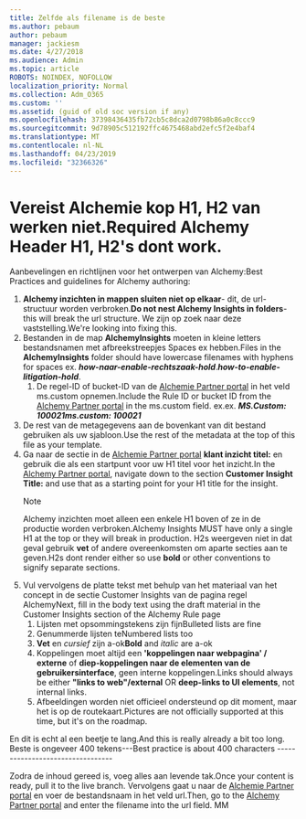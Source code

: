```yaml
---
title: Zelfde als filename is de beste
ms.author: pebaum
author: pebaum
manager: jackiesm
ms.date: 4/27/2018
ms.audience: Admin
ms.topic: article
ROBOTS: NOINDEX, NOFOLLOW
localization_priority: Normal
ms.collection: Adm_O365
ms.custom: ''
ms.assetid: (guid of old soc version if any)
ms.openlocfilehash: 37398436435fb72cb5c8dca2d0798b86a0c8ccc9
ms.sourcegitcommit: 9d78905c512192ffc4675468abd2efc5f2e4baf4
ms.translationtype: MT
ms.contentlocale: nl-NL
ms.lasthandoff: 04/23/2019
ms.locfileid: "32366326"
---
```

# <a name="required-alchemy-header-h1-h2s-dont-work"></a><span data-ttu-id="fabe8-102">Vereist Alchemie kop H1, H2 van werken niet.</span><span class="sxs-lookup"><span data-stu-id="fabe8-102">Required Alchemy Header H1, H2's dont work.</span></span>
<span data-ttu-id="fabe8-103">Aanbevelingen en richtlijnen voor het ontwerpen van Alchemy:</span><span class="sxs-lookup"><span data-stu-id="fabe8-103">Best Practices and guidelines for Alchemy authoring:</span></span>

1. <span data-ttu-id="fabe8-104">**Alchemy inzichten in mappen sluiten niet op elkaar**- dit, de url-structuur worden verbroken.</span><span class="sxs-lookup"><span data-stu-id="fabe8-104">**Do not nest Alchemy Insights in folders**- this will break the url structure.</span></span> <span data-ttu-id="fabe8-105">We zijn op zoek naar deze vaststelling.</span><span class="sxs-lookup"><span data-stu-id="fabe8-105">We're looking into fixing this.</span></span>
1. <span data-ttu-id="fabe8-106">Bestanden in de map **AlchemyInsights** moeten in kleine letters bestandsnamen met afbreekstreepjes Spaces ex hebben.</span><span class="sxs-lookup"><span data-stu-id="fabe8-106">Files in the **AlchemyInsights** folder should have lowercase filenames with hyphens for spaces ex.</span></span> <span data-ttu-id="fabe8-107">***how-naar-enable-rechtszaak-hold***.</span><span class="sxs-lookup"><span data-stu-id="fabe8-107">***how-to-enable-litigation-hold***.</span></span>
    1. <span data-ttu-id="fabe8-108">De regel-ID of bucket-ID van de [Alchemie Partner portal](https://alchemyportal.azurewebsites.net) in het veld ms.custom opnemen.</span><span class="sxs-lookup"><span data-stu-id="fabe8-108">Include the Rule ID or bucket ID from the [Alchemy Partner portal](https://alchemyportal.azurewebsites.net) in the ms.custom field.</span></span> <span data-ttu-id="fabe8-109">ex.</span><span class="sxs-lookup"><span data-stu-id="fabe8-109">ex.</span></span> <span data-ttu-id="fabe8-110">***MS.Custom: 100021***</span><span class="sxs-lookup"><span data-stu-id="fabe8-110">***ms.custom: 100021***</span></span>
1. <span data-ttu-id="fabe8-111">De rest van de metagegevens aan de bovenkant van dit bestand gebruiken als uw sjabloon.</span><span class="sxs-lookup"><span data-stu-id="fabe8-111">Use the rest of the metadata at the top of this file as your template.</span></span>
1. <span data-ttu-id="fabe8-112">Ga naar de sectie in de [Alchemie Partner portal](https://alchemyportal.azurewebsites.net) **klant inzicht titel:** en gebruik die als een startpunt voor uw H1 titel voor het inzicht.</span><span class="sxs-lookup"><span data-stu-id="fabe8-112">In the [Alchemy Partner portal](https://alchemyportal.azurewebsites.net), navigate down to the section **Customer Insight Title:** and use that as a starting point for your H1 title for the insight.</span></span> 
    > [!NOTE]
    > <span data-ttu-id="fabe8-113">Alchemy inzichten moet alleen een enkele H1 boven of ze in de productie worden verbroken.</span><span class="sxs-lookup"><span data-stu-id="fabe8-113">Alchemy Insights MUST have only a single H1 at the top or they will break in production.</span></span> <span data-ttu-id="fabe8-114">H2s weergeven niet in dat geval gebruik **vet** of andere overeenkomsten om aparte secties aan te geven.</span><span class="sxs-lookup"><span data-stu-id="fabe8-114">H2s dont render either so use **bold** or other conventions to signify separate sections.</span></span>
1. <span data-ttu-id="fabe8-115">Vul vervolgens de platte tekst met behulp van het materiaal van het concept in de sectie Customer Insights van de pagina regel Alchemy</span><span class="sxs-lookup"><span data-stu-id="fabe8-115">Next, fill in the body text using the draft material in the Customer Insights section of the Alchemy Rule page</span></span>
    1. <span data-ttu-id="fabe8-116">Lijsten met opsommingstekens zijn fijn</span><span class="sxs-lookup"><span data-stu-id="fabe8-116">Bulleted lists are fine</span></span>
    1. <span data-ttu-id="fabe8-117">Genummerde lijsten te</span><span class="sxs-lookup"><span data-stu-id="fabe8-117">Numbered lists too</span></span>
    1. <span data-ttu-id="fabe8-118">**Vet** en *cursief* zijn a-ok</span><span class="sxs-lookup"><span data-stu-id="fabe8-118">**Bold** and *italic* are a-ok</span></span>
    1. <span data-ttu-id="fabe8-119">Koppelingen moet altijd een **'koppelingen naar webpagina' / externe** of **diep-koppelingen naar de elementen van de gebruikersinterface**, geen interne koppelingen.</span><span class="sxs-lookup"><span data-stu-id="fabe8-119">Links should always be either **"links to web"/external** OR **deep-links to UI elements**, not internal links.</span></span>
    1. <span data-ttu-id="fabe8-120">Afbeeldingen worden niet officieel ondersteund op dit moment, maar het is op de routekaart.</span><span class="sxs-lookup"><span data-stu-id="fabe8-120">Pictures are not officially supported at this time, but it's on the roadmap.</span></span>

<span data-ttu-id="fabe8-121">En dit is echt al een beetje te lang.</span><span class="sxs-lookup"><span data-stu-id="fabe8-121">And this is really already a bit too long.</span></span> <span data-ttu-id="fabe8-122">Beste is ongeveer 400 tekens---</span><span class="sxs-lookup"><span data-stu-id="fabe8-122">Best practice is about 400 characters ---------------------------------</span></span>

<span data-ttu-id="fabe8-123">Zodra de inhoud gereed is, voeg alles aan levende tak.</span><span class="sxs-lookup"><span data-stu-id="fabe8-123">Once your content is ready, pull it to the live branch.</span></span> <span data-ttu-id="fabe8-124">Vervolgens gaat u naar de [Alchemie Partner portal](https://alchemyportal.azurewebsites.net) en voer de bestandsnaam in het veld url.</span><span class="sxs-lookup"><span data-stu-id="fabe8-124">Then, go to the [Alchemy Partner portal](https://alchemyportal.azurewebsites.net) and enter the filename into the url field.</span></span> <span data-ttu-id="fabe8-125">M</span><span class="sxs-lookup"><span data-stu-id="fabe8-125">M</span></span>